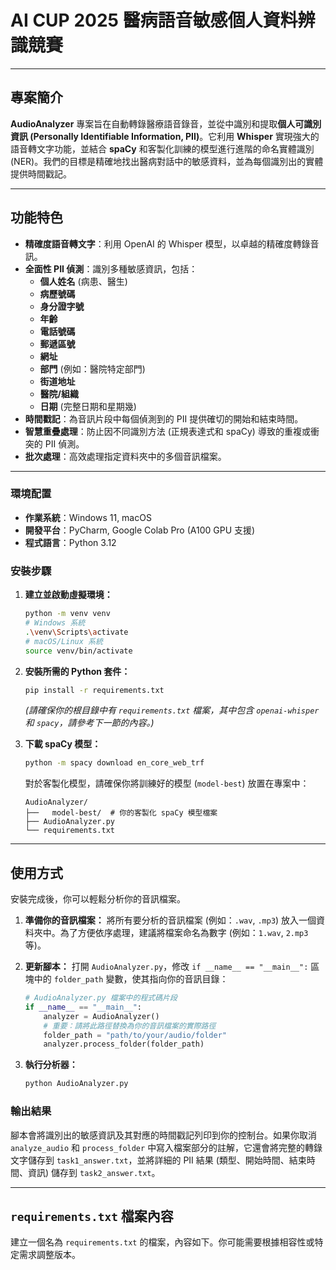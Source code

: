 # AI CUP 2025 醫病語音敏感個人資料辨識競賽

---

## 專案簡介

**AudioAnalyzer** 專案旨在自動轉錄醫療語音錄音，並從中識別和提取**個人可識別資訊 (Personally Identifiable Information, PII)**。它利用 **Whisper** 實現強大的語音轉文字功能，並結合 **spaCy** 和客製化訓練的模型進行進階的命名實體識別 (NER)。我們的目標是精確地找出醫病對話中的敏感資料，並為每個識別出的實體提供時間戳記。

---

## 功能特色

* **精確度語音轉文字**：利用 OpenAI 的 Whisper 模型，以卓越的精確度轉錄音訊。
* **全面性 PII 偵測**：識別多種敏感資訊，包括：
    * **個人姓名** (病患、醫生)
    * **病歷號碼**
    * **身分證字號**
    * **年齡**
    * **電話號碼**
    * **郵遞區號**
    * **網址**
    * **部門** (例如：醫院特定部門)
    * **街道地址**
    * **醫院/組織**
    * **日期** (完整日期和星期幾)
* **時間戳記**：為音訊片段中每個偵測到的 PII 提供確切的開始和結束時間。
* **智慧重疊處理**：防止因不同識別方法 (正規表達式和 spaCy) 導致的重複或衝突的 PII 偵測。
* **批次處理**：高效處理指定資料夾中的多個音訊檔案。

---



### 環境配置

* **作業系統**：Windows 11, macOS
* **開發平台**：PyCharm, Google Colab Pro (A100 GPU 支援)
* **程式語言**：Python 3.12

### 安裝步驟


1.  **建立並啟動虛擬環境：**

    ```bash
    python -m venv venv
    # Windows 系統
    .\venv\Scripts\activate
    # macOS/Linux 系統
    source venv/bin/activate
    ```

    

2.  **安裝所需的 Python 套件：**

    ```bash
    pip install -r requirements.txt
    ```

    *(請確保你的根目錄中有 `requirements.txt` 檔案，其中包含 `openai-whisper` 和 `spacy`，請參考下一節的內容。)*

3.  **下載 spaCy 模型：**

   

    ```bash
    python -m spacy download en_core_web_trf
    ```

    對於客製化模型，請確保你將訓練好的模型 (`model-best`) 放置在專案中：

    ```
    AudioAnalyzer/
    ├──   model-best/  # 你的客製化 spaCy 模型檔案
    ├── AudioAnalyzer.py
    └── requirements.txt
    ```

---

## 使用方式

安裝完成後，你可以輕鬆分析你的音訊檔案。

1.  **準備你的音訊檔案：** 將所有要分析的音訊檔案 (例如：`.wav`, `.mp3`) 放入一個資料夾中。為了方便依序處理，建議將檔案命名為數字 (例如：`1.wav`, `2.mp3` 等)。

2.  **更新腳本：** 打開 `AudioAnalyzer.py`，修改 `if __name__ == "__main__":` 區塊中的 `folder_path` 變數，使其指向你的音訊目錄：

    ```python
    # AudioAnalyzer.py 檔案中的程式碼片段
    if __name__ == "__main__":
        analyzer = AudioAnalyzer()
        # 重要：請將此路徑替換為你的音訊檔案的實際路徑
        folder_path = "path/to/your/audio/folder"
        analyzer.process_folder(folder_path)
    ```

3.  **執行分析器：**

    ```bash
    python AudioAnalyzer.py
    ```

### 輸出結果

腳本會將識別出的敏感資訊及其對應的時間戳記列印到你的控制台。如果你取消 `analyze_audio` 和 `process_folder` 中寫入檔案部分的註解，它還會將完整的轉錄文字儲存到 `task1_answer.txt`，並將詳細的 PII 結果 (類型、開始時間、結束時間、資訊) 儲存到 `task2_answer.txt`。

---

## `requirements.txt` 檔案內容

建立一個名為 `requirements.txt` 的檔案，內容如下。你可能需要根據相容性或特定需求調整版本。

